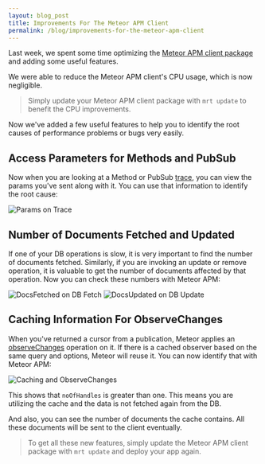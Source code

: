 ```yaml
---
layout: blog_post
title: Improvements For The Meteor APM Client
permalink: /blog/improvements-for-the-meteor-apm-client
---
```


Last week, we spent some time optimizing the [Meteor APM client package](https://atmospherejs.com/package/apm) and adding some useful features.

We were able to reduce the Meteor APM client's CPU usage, which is now negligible.

> Simply update your Meteor APM client package with `mrt update` to benefit the CPU improvements.

Now we've added a few useful features to help you to identify the root causes of performance problems or bugs very easily.

## Access Parameters for Methods and PubSub

Now when you are looking at a Method or PubSub [trace](http://support.meteorapm.com/knowledgebase/articles/347453-response-time-with-traces), you can view the params you've sent along with it. You can use that information to identify the root cause:

![Params on Trace](https://i.cloudup.com/zFwFSKkVP9.png)

## Number of Documents Fetched and Updated

If one of your DB operations is slow, it is very important to find the number of documents fetched. Similarly, if you are invoking an update or remove operation, it is valuable to get the number of documents affected by that operation. Now you can check these numbers with Meteor APM:

![DocsFetched on DB Fetch](https://i.cloudup.com/EhaFWJknEN.png)
![DocsUpdated on DB Update](https://i.cloudup.com/UiqKqNdGBT.png)

## Caching Information For ObserveChanges

When you've returned a cursor from a publication, Meteor applies an [observeChanges](http://docs.meteor.com/#observe_changes) operation on it. If there is a cached observer based on the same query and options, Meteor will reuse it. You can now identify that with Meteor APM:

![Caching and ObserveChanges](https://i.cloudup.com/WgzL_svron.png)

This shows that `noOfHandles` is greater than one. This means you are utilizing the cache and the data is not fetched again from the DB.

And also, you can see the number of documents the cache contains. All these documents will be sent to the client eventually.

> To get all these new features, simply update the Meteor APM client package with `mrt update` and deploy your app again.